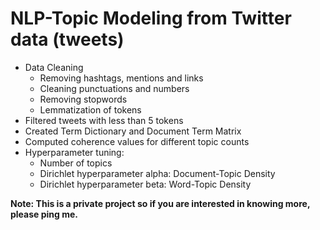 # NLP-Topic Modeling from Twitter data (tweets)

* Data Cleaning
  * Removing hashtags, mentions and links
  * Cleaning punctuations and numbers
  * Removing stopwords
  * Lemmatization of tokens
* Filtered tweets with less than 5 tokens
* Created Term Dictionary and Document Term Matrix
* Computed coherence values for different topic counts
* Hyperparameter tuning:
  * Number of topics
  * Dirichlet hyperparameter alpha: Document-Topic Density
  * Dirichlet hyperparameter beta: Word-Topic Density

**Note: This is a private project so if you are interested in knowing more, please ping me.**
